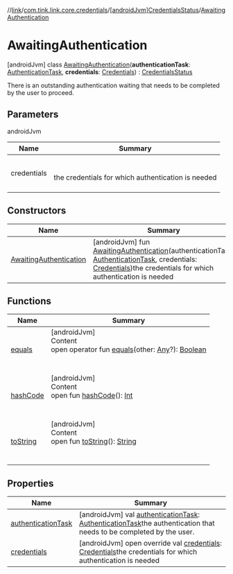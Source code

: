 //[link](../../../index.md)/[com.tink.link.core.credentials](../../index.md)/[[androidJvm]CredentialsStatus](../index.md)/[AwaitingAuthentication](index.md)



# AwaitingAuthentication  
 [androidJvm] class [AwaitingAuthentication](index.md)(**authenticationTask**: [AuthenticationTask](../../../com.tink.link.authentication/[android-jvm]-authentication-task/index.md), **credentials**: [Credentials](../../../com.tink.model.credentials/[android-jvm]-credentials/index.md)) : [CredentialsStatus](../index.md)

There is an outstanding authentication waiting that needs to be completed by the user to proceed.

   


## Parameters  
  
androidJvm  
  
|  Name|  Summary| 
|---|---|
| <a name="com.tink.link.core.credentials/CredentialsStatus.AwaitingAuthentication///PointingToDeclaration/"></a>credentials| <a name="com.tink.link.core.credentials/CredentialsStatus.AwaitingAuthentication///PointingToDeclaration/"></a><br><br>the credentials for which authentication is needed<br><br>
  


## Constructors  
  
|  Name|  Summary| 
|---|---|
| <a name="com.tink.link.core.credentials/CredentialsStatus.AwaitingAuthentication/AwaitingAuthentication/#com.tink.link.authentication.AuthenticationTask#com.tink.model.credentials.Credentials/PointingToDeclaration/"></a>[AwaitingAuthentication](-awaiting-authentication.md)| <a name="com.tink.link.core.credentials/CredentialsStatus.AwaitingAuthentication/AwaitingAuthentication/#com.tink.link.authentication.AuthenticationTask#com.tink.model.credentials.Credentials/PointingToDeclaration/"></a> [androidJvm] fun [AwaitingAuthentication](-awaiting-authentication.md)(authenticationTask: [AuthenticationTask](../../../com.tink.link.authentication/[android-jvm]-authentication-task/index.md), credentials: [Credentials](../../../com.tink.model.credentials/[android-jvm]-credentials/index.md))the credentials for which authentication is needed   <br>


## Functions  
  
|  Name|  Summary| 
|---|---|
| <a name="kotlin/Any/equals/#kotlin.Any?/PointingToDeclaration/"></a>[equals](../../../com.tink.service.user/[android-jvm]-user-profile-service-impl/index.md#%5Bkotlin%2FAny%2Fequals%2F%23kotlin.Any%3F%2FPointingToDeclaration%2F%5D%2FFunctions%2F1854938400)| <a name="kotlin/Any/equals/#kotlin.Any?/PointingToDeclaration/"></a>[androidJvm]  <br>Content  <br>open operator fun [equals](../../../com.tink.service.user/[android-jvm]-user-profile-service-impl/index.md#%5Bkotlin%2FAny%2Fequals%2F%23kotlin.Any%3F%2FPointingToDeclaration%2F%5D%2FFunctions%2F1854938400)(other: [Any](https://kotlinlang.org/api/latest/jvm/stdlib/kotlin/-any/index.html)?): [Boolean](https://kotlinlang.org/api/latest/jvm/stdlib/kotlin/-boolean/index.html)  <br><br><br>
| <a name="kotlin/Any/hashCode/#/PointingToDeclaration/"></a>[hashCode](../../../com.tink.service.user/[android-jvm]-user-profile-service-impl/index.md#%5Bkotlin%2FAny%2FhashCode%2F%23%2FPointingToDeclaration%2F%5D%2FFunctions%2F1854938400)| <a name="kotlin/Any/hashCode/#/PointingToDeclaration/"></a>[androidJvm]  <br>Content  <br>open fun [hashCode](../../../com.tink.service.user/[android-jvm]-user-profile-service-impl/index.md#%5Bkotlin%2FAny%2FhashCode%2F%23%2FPointingToDeclaration%2F%5D%2FFunctions%2F1854938400)(): [Int](https://kotlinlang.org/api/latest/jvm/stdlib/kotlin/-int/index.html)  <br><br><br>
| <a name="kotlin/Any/toString/#/PointingToDeclaration/"></a>[toString](../../../com.tink.service.user/[android-jvm]-user-profile-service-impl/index.md#%5Bkotlin%2FAny%2FtoString%2F%23%2FPointingToDeclaration%2F%5D%2FFunctions%2F1854938400)| <a name="kotlin/Any/toString/#/PointingToDeclaration/"></a>[androidJvm]  <br>Content  <br>open fun [toString](../../../com.tink.service.user/[android-jvm]-user-profile-service-impl/index.md#%5Bkotlin%2FAny%2FtoString%2F%23%2FPointingToDeclaration%2F%5D%2FFunctions%2F1854938400)(): [String](https://kotlinlang.org/api/latest/jvm/stdlib/kotlin/-string/index.html)  <br><br><br>


## Properties  
  
|  Name|  Summary| 
|---|---|
| <a name="com.tink.link.core.credentials/CredentialsStatus.AwaitingAuthentication/authenticationTask/#/PointingToDeclaration/"></a>[authenticationTask](authentication-task.md)| <a name="com.tink.link.core.credentials/CredentialsStatus.AwaitingAuthentication/authenticationTask/#/PointingToDeclaration/"></a> [androidJvm] val [authenticationTask](authentication-task.md): [AuthenticationTask](../../../com.tink.link.authentication/[android-jvm]-authentication-task/index.md)the authentication that needs to be completed by the user.   <br>
| <a name="com.tink.link.core.credentials/CredentialsStatus.AwaitingAuthentication/credentials/#/PointingToDeclaration/"></a>[credentials](credentials.md)| <a name="com.tink.link.core.credentials/CredentialsStatus.AwaitingAuthentication/credentials/#/PointingToDeclaration/"></a> [androidJvm] open override val [credentials](credentials.md): [Credentials](../../../com.tink.model.credentials/[android-jvm]-credentials/index.md)the credentials for which authentication is needed   <br>

